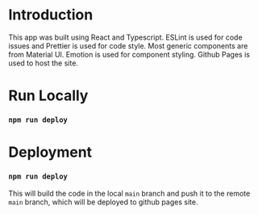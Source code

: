 # Introduction

This app was built using React and Typescript.
ESLint is used for code issues and Prettier is used for code style.
Most generic components are from Material UI.
Emotion is used for component styling.
Github Pages is used to host the site.

# Run Locally

### `npm run deploy`

# Deployment

### `npm run deploy`

This will build the code in the local `main` branch and push it to the remote
`main` branch, which will be deployed to github pages site.

